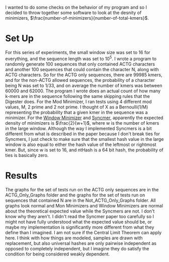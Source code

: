 I wanted to do some checks on the behavior of my program and so I decided to throw together some software to look at the desnity of minimizers, $\frac{number-of-minimizers}{number-of-total-kmers}$.
# Set Up
For this series of experiments, the small window size was set to 16 for everything, and the sequence length was set to $10^5$. I wrote a program to randomly generate 100 sequences that only contained ACTG characters and another 100 sequences that could contain the character N, along with ACTG characters. So for the ACTG only sequences, there are 99985 kmers, and for the non-ACTG allowed sequences, the probability of a character being N was set to 1/33, and on average the number of kmers was between 60000 and 62000. The program I wrote does an actual count of how many k-mers are in the sequence following the same skipping rules that the Digester does. 
For the Mod Minimizer, I ran tests using 4 different mod values, M, 2 prime and 2 not prime. I thought of X as a Bernoulli(1/M) representing the probability that a given kmer in the sequence was a minimizer. 
For the [Window Minimizer](https://academic.oup.com/bioinformatics/article/33/14/i110/3953951) and [Syncmer](https://peerj.com/articles/10805/), apparently the expected density of minimizers is $\frac{2}{w+1}$, where w is the number of kmers in the large window. Although the way I implemented Syncmers is a bit different from what is described in the paper because I don't break ties for Syncmers, I just check to make sure that the smallest hash value in the large window is also equal to either the hash value of the leftmost or rightmost kmer. But, since w is set to 16, and ntHash is a 64 bit hash, the probability of ties is basically zero.
# Results
The graphs for the set of tests run on the ACTG only sequences are in the ACTG_Only_Graphs folder and the graphs for the set of tests run on sequences that contained N are in the Not_ACTG_Only_Graphs folder. 
All graphs look normal and Mon Minimizers and Window Minimizers are normal about the theoretical expected value while the Syncmers are not. I don't know why they aren't. I didn't read the Syncmer paper too carefully so I might not have fully understood what the expected value should be, or maybe my implementation is significantly more different from what they define than I imagined.
I am not sure if the Central Limit Theorem can apply here. I think with how things are modeled, samples are drawn with replacement, but also universal hashes are only pairwise independent as opposed to completely independent, but I imagine they do satisfy the condition for being considered weakly dependent.
